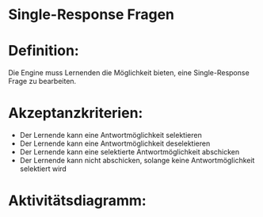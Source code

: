 # Single-Response Fragen


# Definition:
Die Engine muss Lernenden die Möglichkeit bieten, eine Single-Response Frage zu bearbeiten.

# Akzeptanzkriterien:
- Der Lernende kann eine Antwortmöglichkeit selektieren
- Der Lernende kann eine Antwortmöglichkeit deselektieren
- Der Lernende kann eine selektierte Antwortmöglichkeit abschicken
- Der Lernende kann nicht abschicken, solange keine Antwortmöglichkeit selektiert wird

# Aktivitätsdiagramm:


